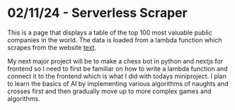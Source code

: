 # 02/11/24 - Serverless Scraper
This is a page that displays a table of the top 100 most valuable public companies in the world. The data is loaded from a lambda function which scrapes from the website [text](https://companiesmarketcap.com).

My next major project will be to make a chess bot in python and nextjs for frontend so I need to first be familiar on how to write a lambda function and connect it to the frontend which is what I did with todays miniproject. I plan to learn the basics of AI by implementing various algorithms of naughts and crosses first and then gradually move up to more complex games and algorithms.
